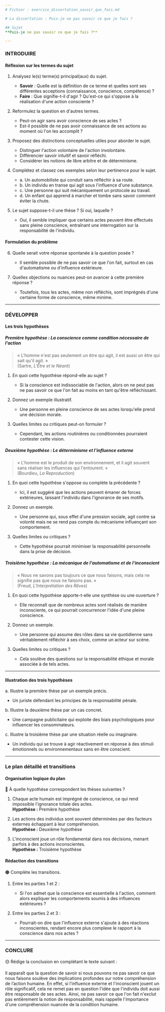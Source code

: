 ```yaml
---
# Fichier : exercice_dissertation_savoir_que_fais.md

# La dissertation : Puis-je ne pas savoir ce que je fais ?

## Sujet
**Puis-je ne pas savoir ce que je fais ?**

---
```


### INTRODUIRE

#### Réflexion sur les termes du sujet

1. Analysez le(s) terme(s) principal(aux) du sujet.  
   - **Savoir** : Quelle est la définition de ce terme et quelles sont ses différentes acceptions (connaissance, conscience, compétence) ?  
   - **Faire** : Que signifie-t-il d'agir ? Qu'est-ce qui s'oppose à la réalisation d'une action consciente ?  

2. Reformulez la question en d'autres termes.  
   - Peut-on agir sans avoir conscience de ses actes ?  
   - Est-il possible de ne pas avoir connaissance de ses actions au moment où l'on les accomplit ?  

3. Proposez des distinctions conceptuelles utiles pour aborder le sujet.  
   - Distinguer l'action volontaire de l'action involontaire.  
   - Différencier savoir intuitif et savoir réfléchi.  
   - Considérer les notions de libre arbitre et de déterminisme.  

4. Complétez et classez ces exemples selon leur pertinence pour le sujet.  
   - a. Un automobiliste qui conduit sans réfléchir à sa route.  
   - b. Un individu en transe qui agit sous l'influence d'une substance.  
   - c. Une personne qui suit mécaniquement un protocole au travail.  
   - d. Un enfant qui apprend à marcher et tombe sans savoir comment éviter la chute.  

5. Le sujet suppose-t-il une thèse ? Si oui, laquelle ?  
   - Oui, il semble impliquer que certains actes peuvent être effectués sans pleine conscience, entraînant une interrogation sur la responsabilité de l'individu.

#### Formulation du problème

6. Quelle serait votre réponse spontanée à la question posée ?  
   - Il semble possible de ne pas savoir ce que l'on fait, surtout en cas d'automatisme ou d'influence extérieure.

7. Quelles objections ou nuances peut-on avancer à cette première réponse ?  
   - Toutefois, tous les actes, même non réfléchis, sont imprégnés d'une certaine forme de conscience, même minime.

---

### DÉVELOPPER

#### Les trois hypothèses

##### Première hypothèse : La conscience comme condition nécessaire de l'action

> « L'homme n'est pas seulement un être qui agit, il est aussi un être qui sait qu'il agit. »  
> (Sartre, *L'Être et le Néant*)

1. En quoi cette hypothèse répond-elle au sujet ?  
   - Si la conscience est indissociable de l'action, alors on ne peut pas ne pas savoir ce que l'on fait au moins en tant qu'être réfléchissant.

2. Donnez un exemple illustratif.  
   - Une personne en pleine conscience de ses actes lorsqu'elle prend une décision morale.

3. Quelles limites ou critiques peut-on formuler ?  
   - Cependant, les actions routinières ou conditionnées pourraient contester cette vision.

##### Deuxième hypothèse : Le déterminisme et l'influence externe

> « L'homme est le produit de son environnement, et il agit souvent sans réaliser les influences qui l'entourent. »  
> (Bourdieu, *La Reproduction*)

1. En quoi cette hypothèse s'oppose ou complète la précédente ?  
   - Ici, il est suggéré que les actions peuvent émaner de forces extérieures, laissant l'individu dans l'ignorance de ses motifs.

2. Donnez un exemple.  
   - Une personne qui, sous effet d'une pression sociale, agit contre sa volonté mais ne se rend pas compte du mécanisme influençant son comportement.

3. Quelles limites ou critiques ?  
   - Cette hypothèse pourrait minimiser la responsabilité personnelle dans la prise de décision.

##### Troisième hypothèse : La mécanique de l'automatisme et de l'inconscient

> « Nous ne savons pas toujours ce que nous faisons, mais cela ne signifie pas que nous ne faisons pas. »  
> (Freud, *L'Interprétation des Rêves*)

1. En quoi cette hypothèse apporte-t-elle une synthèse ou une ouverture ?  
   - Elle reconnaît que de nombreux actes sont réalisés de manière inconsciente, ce qui pourrait concurrencer l'idée d'une pleine conscience.

2. Donnez un exemple.  
   - Une personne qui assume des rôles dans sa vie quotidienne sans véritablement réfléchir à ses choix, comme un acteur sur scène.

3. Quelles limites ou critiques ?  
   - Cela soulève des questions sur la responsabilité éthique et morale associée à de tels actes.

---

#### Illustration des trois hypothèses

a. Illustre la première thèse par un exemple précis.  
   - Un juriste défendant les principes de la responsabilité pénale.

b. Illustre la deuxième thèse par un cas concret.  
   - Une campagne publicitaire qui exploite des biais psychologiques pour influencer les consommateurs.

c. Illustre la troisième thèse par une situation réelle ou imaginaire.  
   - Un individu qui se trouve à agir réactivement en réponse à des stimuli émotionnels ou environnementaux sans en être conscient.

---

### Le plan détaillé et transitions

#### Organisation logique du plan

🔴 À quelle hypothèse correspondent les thèses suivantes ?

1. Chaque acte humain est imprégné de conscience, ce qui rend impossible l'ignorance totale des actes.  
   **Hypothèse :** Première hypothèse

2. Les actions des individus sont souvent déterminées par des facteurs externes échappant à leur compréhension.  
   **Hypothèse :** Deuxième hypothèse

3. L'inconscient joue un rôle fondamental dans nos décisions, menant parfois à des actions inconscientes.  
   **Hypothèse :** Troisième hypothèse

#### Rédaction des transitions

🟠 Complète les transitions.

1. Entre les parties 1 et 2 :  
   - Si l'on admet que la conscience est essentielle à l'action, comment alors expliquer les comportements soumis à des influences extérieures ?

2. Entre les parties 2 et 3 :  
   - Pourrait-on dire que l'influence externe s'ajoute à des réactions inconscientes, rendant encore plus complexe le rapport à la conscience dans nos actes ?

---

### CONCLURE

🟡 Rédige la conclusion en complétant le texte suivant :

Il apparaît que la question de savoir si nous pouvons ne pas savoir ce que nous faisons soulève des implications profondes sur notre compréhension de l’action humaine. En effet, si l’influence externe et l'inconscient jouent un rôle significatif, cela ne remet pas en question l'idée que l'individu doit aussi être responsable de ses actes. Ainsi, ne pas savoir ce que l'on fait n'exclut pas entièrement la notion de responsabilité, mais rappelle l'importance d'une compréhension nuancée de la condition humaine.